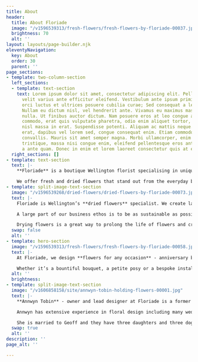 ```yaml
---
title: About
header:
  title: About Floriade
  image: "/v1596539313/fresh-flowers/fresh-flowers-by-floriade-00037.jpg"
  brightness: 70
  alt: ''
layout: layouts/page-builder.njk
eleventyNavigation:
  key: About
  order: 30
  parent: ''
page_sections:
- template: two-column-section
  left_sections:
  - template: text-section
    text: Lorem ipsum dolor sit amet, consectetur adipiscing elit. Pellentesque ac
      velit varius ante efficitur eleifend. Vestibulum ante ipsum primis in faucibus
      orci luctus et ultrices posuere cubilia curae; Sed consequat a lectus in suscipit.
      Nullam eu dictum nisl, vel hendrerit ante. Vivamus eu maximus massa, id ultricies
      nulla. Ut finibus auctor dictum. Nam posuere eros at leo congue aliquet. Sed
      commodo, erat quis vulputate pharetra, odio enim aliquet tortor, ultrices vehicula
      nisl massa in erat. Suspendisse potenti. Aliquam ac mattis neque. Nullam metus
      erat, dapibus vel lorem sed, congue consequat enim. Etiam commodo nisi ut cursus
      convallis. Mauris sit amet semper magna. Morbi ullamcorper, enim sit amet sollicitudin
      tristique, massa nisi congue enim, eleifend pellentesque eros ante ut sem. Aliquam
      a ante quam. Donec in enim et lorem laoreet consectetur quis at elit.
  right_sections: []
- template: text-section
  text: |-
    **Floriade** is a boutique Wellington florist specialising in unique fresh and dried floral arrangements. We believe that flowers delight the senses and bring an emotional response through colour, fragrance, texture and composition.

    We offer fresh and dried flowers that stand out from the everyday because we like to use unusual flowers and foliage as well as traditional favourites in our designs. Every floral arrangement we create is bespoke and individual.
- template: split-image-text-section
  image: "/v1596539268/dried-flowers/dried-flowers-by-floriade-00073.jpg"
  text: |-
    Floriade is Wellington’s **dried flowers** specialist. We create large dried floral sculptures for corporate events, weddings and commercial installations.

    A large part of our business ethos is to be as sustainable as possible by preventing wastage. We intentionally source our flowers with the intention of drying whatever we can.

    Drying flowers is a great way to prolong the life of flowers and create something sculptural, textural and beautiful. We have a custom-built flower drying machine that allows us to provide the highest quality dried flowers.
  swap: false
  alt: ''
- template: hero-section
  image: "/v1596539313/fresh-flowers/fresh-flowers-by-floriade-00058.jpg"
  text: |-
    At Floriade, we design **flowers for any occasion** - anniversary bouquets, birthday flowers, sympathy bouquets, cake flowers, floral crowns and wedding flowers.

    Whether it’s a bountiful bouquet, a petite posy or a bespoke installation piece, we would love to work with you to meet your floral and botanical design needs.
  alt: ''
  brightness: 
- template: split-image-text-section
  image: "/v1606858158/site/annwyn-tobin-holding-flowers-00001.jpg"
  text: |-
    **Annwyn Tobin** - owner and lead designer at Floriade is a former landscape architect and photographer. Her passion for designing with flowers and foliage was the inspiration to open Floriade, Wellington’s very own local boutique floral design store.

    Annwyn has extensive experience in floral design including many weddings and events for more than 20 years.

    She is married to Geoff and they have three daughters and three doggies. They love living in Miramar and bringing the floral joy to Wellington.
  swap: true
  alt: ''
description: ''
page_alt: ''

---
```

